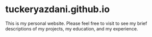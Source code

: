 # tuckeryazdani.github.io

This is my personal website. Please feel free to visit to see my brief descriptions of my projects, my education, and my experience.
